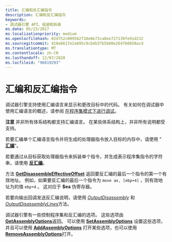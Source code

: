 ```yaml
---
title: 汇编和反汇编指令
description: 汇编和反汇编指令
keywords:
- 调试器引擎 API、组装和拆装
ms.date: 05/23/2017
ms.localizationpriority: medium
ms.openlocfilehash: 02d752c009562f28e0e73ca8ee727139fe91d232
ms.sourcegitcommit: 418e6617e2a695c9cb4b37b5b60e264760858acd
ms.translationtype: MT
ms.contentlocale: zh-CN
ms.lasthandoff: 12/07/2020
ms.locfileid: "96819293"
---
```

# <a name="assembling-and-disassembling-instructions"></a>汇编和反汇编指令


调试器引擎支持使用汇编语言来显示和更改目标中的代码。 有关如何在调试器中使用汇编语言的概述，请参阅 [在程序集模式下进行调试](debugging-in-assembly-mode.md)。

**注意**   并非所有体系结构都支持汇编语言。 在某些体系结构上，并非所有说明都受支持。

 

若要汇编单个汇编语言指令并将生成的处理器指令放入目标的内存中，请使用 " [**汇编**](/windows-hardware/drivers/ddi/dbgeng/nf-dbgeng-idebugcontrol3-assemble)"。

若要通过从目标获取处理器指令来拆装单个指令，并生成表示程序集指令的字符串，请使用 [**反汇编**](/windows-hardware/drivers/ddi/dbgeng/nf-dbgeng-idebugcontrol3-disassemble)。

方法 [**GetDisassembleEffectiveOffset**](/windows-hardware/drivers/ddi/dbgeng/nf-dbgeng-idebugcontrol3-getdisassembleeffectiveoffset) 返回要反汇编的最后一个指令的第一个有效地址。 例如，如果要反汇编的最后一个指令为 `move ax, [ebp+4]` ，则有效地址为的值 `ebp+4` 。 这对应于 **$ea** 伪寄存器。

若要向输出回调发送反汇编说明，请使用 [*OutputDisassembly*](/windows-hardware/drivers/ddi/dbgeng/nf-dbgeng-idebugcontrol3-outputdisassembly) 和 [*OutputDisassemblyLines*](/windows-hardware/drivers/ddi/dbgeng/nf-dbgeng-idebugcontrol3-outputdisassemblylines)方法。

调试器引擎有一些控制程序集和反汇编的选项。 这些选项由 [**GetAssemblyOptions**](/windows-hardware/drivers/ddi/dbgeng/nf-dbgeng-idebugcontrol3-getassemblyoptions)返回。 可以使用 [**SetAssemblyOptions**](/windows-hardware/drivers/ddi/dbgeng/nf-dbgeng-idebugcontrol3-setassemblyoptions) 设置这些选项，并且可以使用 [**AddAssemblyOptions**](/windows-hardware/drivers/ddi/dbgeng/nf-dbgeng-idebugcontrol3-addassemblyoptions) 打开某些选项，也可以使用 [**RemoveAssemblyOptions**](/windows-hardware/drivers/ddi/dbgeng/nf-dbgeng-idebugcontrol3-removeassemblyoptions)打开。

 

